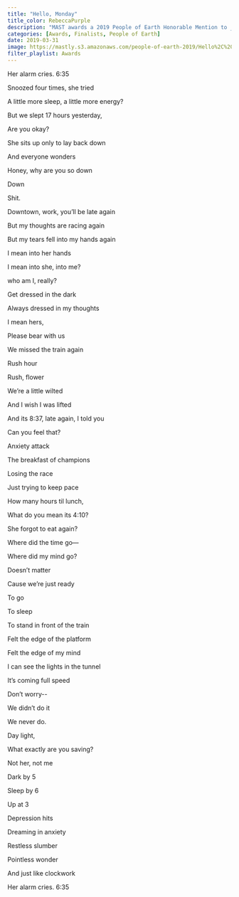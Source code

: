 ```yaml
---
title: "Hello, Monday"
title_color: RebeccaPurple
description: "MAST awards a 2019 People of Earth Honorable Mention to _Hello, Monday_, a poem by Jasmine Pittman with photograph by Courtney Showers."
categories: [Awards, Finalists, People of Earth]
date: 2019-03-31
image: https://mastly.s3.amazonaws.com/people-of-earth-2019/Hello%2C%20Monday.jpg
filter_playlist: Awards
---
```


Her alarm cries. 6:35

Snoozed four times, she tried

A little more sleep, a little more energy?

But we slept 17 hours yesterday,

Are you okay?

She sits up only to lay back down

And everyone wonders

Honey, why are you so down

Down

Shit.

Downtown, work, you’ll be late again

But my thoughts are racing again

But my tears fell into my hands again

I mean into her hands

I mean into she, into me?

who am I, really?

Get dressed in the dark

Always dressed in my thoughts

I mean hers,

Please bear with us

We missed the train again

Rush hour

Rush, flower

We’re a little wilted

And I wish I was lifted

And its 8:37, late again, I told you

Can you feel that?

Anxiety attack

The breakfast of champions

Losing the race

Just trying to keep pace

How many hours til lunch,

What do you mean its 4:10?

She forgot to eat again?

Where did the time go—

Where did my mind go?

Doesn’t matter

Cause we’re just ready

To go

To sleep

To stand in front of the train

Felt the edge of the platform

Felt the edge of my mind

I can see the lights in the tunnel

It’s coming full speed

Don’t worry--

We didn’t do it

We never do.

Day light,

What exactly are you saving?

Not her, not me

Dark by 5

Sleep by 6

Up at 3

Depression hits

Dreaming in anxiety

Restless slumber

Pointless wonder

And just like clockwork

Her alarm cries. 6:35

